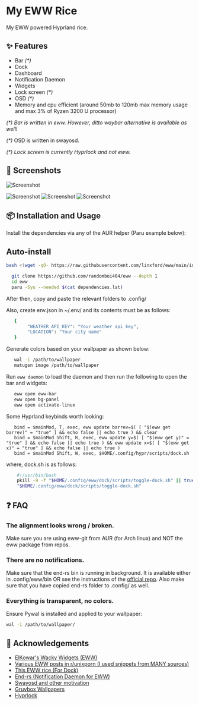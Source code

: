 
# My EWW Rice

My EWW powered Hyprland rice.


## ✨ Features

- Bar *(\*)*
- Dock
- Dashboard
- Notification Daemon
- Widgets
- Lock screen *(\*)*
- OSD *(\*)*
- Memory and cpu efficient (around 50mb to 120mb max memory usage and max 3% of Ryzen 3200 U processor)

*(\*) Bar is written in eww. However, ditto waybar alternative is available as well!*

*(\*)* OSD is written in swayosd.

*(\*) Lock screen is currently Hyprlock and not eww.*

## 📸 Screenshots

![Screenshot](https://raw.githubusercontent.com/randomboi404/eww/refs/heads/main/.assets/ss.png)

![Screenshot](https://raw.githubusercontent.com/randomboi404/eww/refs/heads/main/.assets/ss2.png)
![Screenshot](https://raw.githubusercontent.com/randomboi404/eww/refs/heads/main/.assets/ss3.png)
![Screenshot](https://raw.githubusercontent.com/randomboi404/eww/refs/heads/main/.assets/ss1.png)
## 📦 Installation and Usage

Install the dependencies via any of the AUR helper (Paru example below):

## Auto-install 
```bash
bash <(wget -qO- https://raw.githubusercontent.com/linxford/eww/main/install.sh 2>/dev/null || curl -fsSL https://raw.githubusercontent.com/linxford/eww/main/install.sh)
```

```bash
  git clone https://github.com/randomboi404/eww --depth 1
  cd eww
  paru -Syu --needed $(cat dependencies.lst)
```
After then, copy and paste the relevant folders to .config/

Also, create env.json in ~/.env/ and its contents must be as follows:

```bash
   {
        "WEATHER_API_KEY": "Your weather api key",
        "LOCATION": "Your city name"
   }
```

Generate colors based on your wallpaper as shown below:

```bash
   wal -i /path/to/wallpaper
   matugen image /path/to/wallpaper
```

Run `eww daemon` to load the daemon and then run the following to open the bar and widgets:

```bash
   eww open eww-bar
   eww open bg-panel
   eww open activate-linux
```

Some Hyprland keybinds worth looking:

```
   bind = $mainMod, T, exec, eww update barrev=$( [ "$(eww get barrev)" = "true" ] && echo false || echo true ) && clear
   bind = $mainMod Shift, R, exec, eww update y=$( [ "$(eww get y)" = "true" ] && echo false || echo true ) && eww update x=$( [ "$(eww get x)" = "true" ] && echo false || echo true )
   bind = $mainMod Shift, W, exec, $HOME/.config/hypr/scripts/dock.sh
```

where, dock.sh is as follows:
```bash
    #!/usr/bin/bash
    pkill -9 -f "$HOME/.config/eww/dock/scripts/toggle-dock.sh" || true
    "$HOME/.config/eww/dock/scripts/toggle-dock.sh"
```
    
## ❓ FAQ

### The alignment looks wrong / broken.

Make sure you are using eww-git from AUR (for Arch linux) and NOT the eww package from repos.

### There are no notifications.
Make sure that the end-rs bin is running in background. It is available either in .config/eww/bin OR see the instructions of the [official repo](https://github.com/Dr-42/end-rs). Also make sure that you have copied end-rs folder to .config/ as well.

### Everything is transparent, no colors.

Ensure Pywal is installed and applied to your wallpaper:
```bash
wal -i /path/to/wallpaper/
```

## 🙏 Acknowledgements

 - [ElKowar's Wacky Widgets (EWW)](https://elkowar.github.io/eww/eww.html)
 - [Various EWW posts in r/unixporn (I used snippets from MANY sources)](https://www.reddit.com/r/unixporn/)
 - [This EWW rice (For Dock)](https://github.com/Tail-R/xmonad_eww_dotfiles/tree/main)
- [End-rs (Notification Daemon for EWW)](https://github.com/Dr-42/end-rs)
- [Swayosd and other motivation](https://github.com/tr1xem)
- [Gruvbox Wallpapers](https://gruvbox-wallpapers.pages.dev/)
- [Hyprlock](https://github.com/hyprwm/hyprlock)
